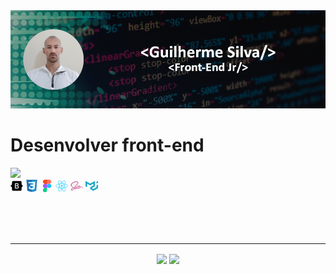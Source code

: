 <img src="https://github.com/Guilhermeb-silva/Guilhermeb-silva/blob/main/gitbanner.png" />

<div>
   <h1>Desenvolver front-end</h1>
   <img height="30px" src="https://img.shields.io/badge/JavaScript-F7DF1E?style=for-the-badge&logo=javascript&logoColor=black" />
</div>
<div style="height:20px">
   <img height=20px src="https://github.com/devicons/devicon/blob/master/icons/bootstrap/bootstrap-plain.svg"/>
   <img height=20px src="https://github.com/devicons/devicon/blob/master/icons/css3/css3-original.svg"/>
   <img height=20px src="https://github.com/devicons/devicon/blob/master/icons/figma/figma-original.svg"/>
   <img height=20px src="https://github.com/devicons/devicon/blob/master/icons/react/react-original.svg"/>
   <img height=20px src="https://github.com/devicons/devicon/blob/master/icons/sass/sass-original.svg"/>
   <img height=20px src="https://github.com/devicons/devicon/blob/master/icons/materialui/materialui-plain.svg"/>
</div>

<br/>



<br/>



<br/>
<br/>

<hr/>
   
 <div align="center">
    <img align="center" height="180px" src="https://github-readme-stats.vercel.app/api?username=guilhermeb-silva&show_icons=true&theme=merko&include_all_commits=true"/>
    <img align="center" height="180px" src="https://github-readme-stats.vercel.app/api/top-langs/?username=guilhermeb-silva&layout=compact&theme=merko"/>
 </div>
 


